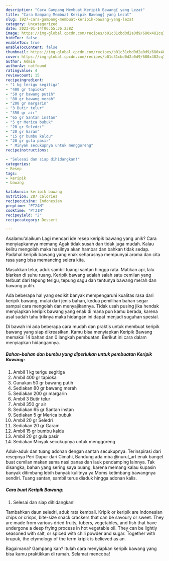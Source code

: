 ```yaml
---
description: "Cara Gampang Membuat Keripik Bawang{ yang Lezat"
title: "Cara Gampang Membuat Keripik Bawang{ yang Lezat"
slug: 1927-cara-gampang-membuat-keripik-bawang-yang-lezat
category: Uncategorized
date: 2023-01-14T06:55:36.238Z
image: https://img-global.cpcdn.com/recipes/b01c31cbd0d2a0d9/680x482cq70/keripik-bawang-foto-resep-utama.jpg
hideToc: false
enableToc: true
enableTocContent: false
thumbnail: https://img-global.cpcdn.com/recipes/b01c31cbd0d2a0d9/680x482cq70/keripik-bawang-foto-resep-utama.jpg
cover: https://img-global.cpcdn.com/recipes/b01c31cbd0d2a0d9/680x482cq70/keripik-bawang-foto-resep-utama.jpg
author: Admin
authorAv: notfound
ratingvalue: 4
reviewcount: 15
recipeingredient:
- "1 kg terigu segitiga"
- "400 gr tapioka"
- "50 gr bawang putih"
- "80 gr bawang merah"
- "200 gr margarin"
- "3 Butir telur"
- "350 gr air"
- "65 gr Santan instan"
- "5 gr Merica bubuk"
- "20 gr Seledri"
- "20 gr Garam"
- "15 gr bumbu kaldu"
- "20 gr gula pasir"
- " Minyak secukupnya untuk menggoreng"
recipeinstructions:

- "Selesai dan siap dihidangkan!"
categories:
- Resep
tags:
- keripik
- bawang

katakunci: keripik bawang 
nutrition: 287 calories
recipecuisine: Indonesian
preptime: "PT24M"
cooktime: "PT31M"
recipeyield: "2"
recipecategory: Dessert

---
```



Asalamu'alaikum Lagi mencari ide resep keripik bawang yang unik? Cara menyiapkannya memang Agak tidak susah dan tidak juga mudah. Kalau keliru mengolah maka hasilnya akan hambar dan bahkan tidak sedap. Padahal keripik bawang yang enak seharusnya mempunyai aroma dan cita rasa yang bisa memancing selera kita.


Masukkan telur, aduk sambil tuangi santan hingga rata. Matikan api, lalu biarkan di suhu ruang. Keripik bawang adalah salah satu cemilan yang terbuat dari tepung terigu, tepung sagu dan tentunya bawang merah dan bawang putih.

Ada beberapa hal yang sedikit banyak mempengaruhi kualitas rasa dari keripik bawang, mulai dari jenis bahan, kedua pemilihan bahan segar sampai cara mengolah dan menyajikannya. Tidak usah pusing jika hendak menyiapkan keripik bawang yang enak di mana pun kamu berada, karena asal sudah tahu triknya maka hidangan ini dapat menjadi suguhan spesial.


Di bawah ini ada beberapa cara mudah dan praktis untuk membuat keripik bawang yang siap dikreasikan. Kamu bisa menyiapkan Keripik Bawang memakai 14 bahan dan 0 langkah pembuatan. Berikut ini cara dalam menyiapkan hidangannya.

<!--inarticleads1-->

##### Bahan-bahan dan bumbu yang diperlukan untuk pembuatan Keripik Bawang:

1. Ambil 1 kg terigu segitiga
1. Ambil 400 gr tapioka
1. Gunakan 50 gr bawang putih
1. Sediakan 80 gr bawang merah
1. Sediakan 200 gr margarin
1. Ambil 3 Butir telur
1. Ambil 350 gr air
1. Sediakan 65 gr Santan instan
1. Sediakan 5 gr Merica bubuk
1. Ambil 20 gr Seledri
1. Sediakan 20 gr Garam
1. Ambil 15 gr bumbu kaldu
1. Ambil 20 gr gula pasir
1. Sediakan  Minyak secukupnya untuk menggoreng


Aduk-aduk dan tuang adonan dengan santan secukupnya. Terinspirasi dari resepnya Peri Dapur dari Cimahi, Bandung ada mba @nurul_art enak banget buat cemilan makan sama nasi panas dan lauk pendamping lainnya. Tak disangka, bahan yang sering saya buang, karena memang kalau kupasin banyak ditimbang lebih banyak kulitnya ya Moms ketimbang bawangnya sendiri. Tuang santan, sambil terus diaduk hingga adonan kalis. 

<!--inarticleads2-->

##### Cara buat Keripik Bawang:


1. Selesai dan siap dihidangkan!

Tambahkan daun seledri, aduk rata kembali. Kripik or keripik are Indonesian chips or crisps, bite-size snack crackers that can be savoury or sweet. They are made from various dried fruits, tubers, vegetables, and fish that have undergone a deep frying process in hot vegetable oil. They can be lightly seasoned with salt, or spiced with chili powder and sugar. Together with krupuk, the etymology of the term kripik is believed as an. 

Bagaimana? Gampang kan? Itulah cara menyiapkan keripik bawang yang bisa kamu praktikkan di rumah. Selamat mencoba!
